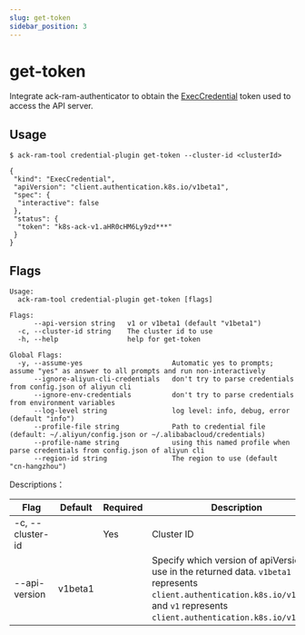 ```yaml
---
slug: get-token
sidebar_position: 3
---
```


# get-token

Integrate ack-ram-authenticator to obtain the [ExecCredential](https://kubernetes.io/docs/reference/access-authn-authz/authentication/#client-go-credential-plugins) token used to access the API server.

## Usage

```shell
$ ack-ram-tool credential-plugin get-token --cluster-id <clusterId>

{
 "kind": "ExecCredential",
 "apiVersion": "client.authentication.k8s.io/v1beta1",
 "spec": {
  "interactive": false
 },
 "status": {
  "token": "k8s-ack-v1.aHR0cHM6Ly9zd***"
 }
}
```

## Flags

```
Usage:
  ack-ram-tool credential-plugin get-token [flags]

Flags:
      --api-version string   v1 or v1beta1 (default "v1beta1")
  -c, --cluster-id string    The cluster id to use
  -h, --help                 help for get-token

Global Flags:
  -y, --assume-yes                      Automatic yes to prompts; assume "yes" as answer to all prompts and run non-interactively
      --ignore-aliyun-cli-credentials   don't try to parse credentials from config.json of aliyun cli
      --ignore-env-credentials          don't try to parse credentials from environment variables
      --log-level string                log level: info, debug, error (default "info")
      --profile-file string             Path to credential file (default: ~/.aliyun/config.json or ~/.alibabacloud/credentials)
      --profile-name string             using this named profile when parse credentials from config.json of aliyun cli
      --region-id string                The region to use (default "cn-hangzhou")
```

Descriptions：

| Flag                   | Default                                        | Required | Description                                                                                                                                                                                                                                                       |
|------------------------|------------------------------------------------|----------|-------------------------------------------------------------------------------------------------------------------------------------------------------------------------------------------------------------------------------------------------------------------|
| -c, --cluster-id       |                                                | Yes      | Cluster ID                                                                                                                                                                                                                                                        |
| --api-version          | v1beta1                                        |          | Specify which version of apiVersion to use in the returned data. `v1beta1` represents `client.authentication.k8s.io/v1beta1`, and `v1` represents `client.authentication.k8s.io/v1`.                                                                              |
